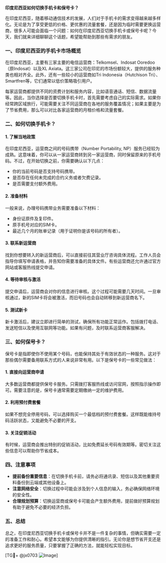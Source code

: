 **印度尼西亚如何切换手机卡和保号卡？**

在印度尼西亚，随着移动通信技术的发展，人们对于手机卡的需求变得越来越多样化。无论是为了享受更低的价格、更优惠的流量套餐，还是因为临时需要更换运营商，很多人可能会面临一个问题：如何在印度尼西亚切换手机卡或保号卡呢？今天，我们就来详细聊聊这个话题，希望能帮助到那些有需求的朋友。

### 一、印度尼西亚的手机卡市场概览

在印度尼西亚，主要有三家主要的电信运营商：Telkomsel、Indosat Ooredoo（原Indosat）以及XL Axiata。这三家公司在印尼的市场份额较大，提供的服务种类也相对齐全。此外，还有一些较小的运营商如Tri Indonesia（Hutchison Tri）、Smartfren等，它们通常以低价策略吸引用户。

每家运营商都提供不同的资费计划和服务内容，比如语音通话、短信、数据流量等。因此，当你选择是否要切换手机卡时，首先需要考虑自己的实际需求。如果你经常跨区域旅行，可能需要关注不同运营商在各地的服务覆盖情况；如果主要是为了节省费用，那么可以对比各家运营商的月租价格和流量套餐。

### 二、如何切换手机卡？

#### 1. **了解当地政策**
   在印度尼西亚，运营商之间的号码携带（Number Portability, NP）服务已经较为成熟。这意味着，你可以从一家运营商转到另一家运营商，同时保留原来的手机号码。不过，在开始切换之前，你需要确认以下几点：
   - 你的当前号码是否支持号码携带。
   - 是否存在任何未完成的合约义务或者欠费记录。
   - 是否需要支付额外费用。

#### 2. **准备材料**
   一般来说，办理号码携带业务需要准备以下材料：
   - 身份证原件及复印件。
   - 原手机号对应的SIM卡。
   - 最近几个月的账单记录（用于证明你是该号码的所有者）。

#### 3. **联系新运营商**
   找到你想要转入的新运营商后，可以直接前往其营业厅咨询具体流程。工作人员会指导你填写申请表格，并告知你需要准备的具体文件。有些运营商还允许通过官方网站或客服热线提交申请。

#### 4. **等待审核与激活**
   提交申请后，运营商会对你的信息进行审核。这个过程可能需要几天时间。一旦审核通过，新的SIM卡将会被激活，而旧号码也会自动转移到新运营商名下。

#### 5. **测试新卡**
   新卡激活后，建议立即进行简单的测试，确保所有功能正常运作。包括拨打电话、发送短信以及使用互联网等功能。如果有问题，及时联系运营商客服解决。

### 三、如何保号卡？

保号卡是指即使你不使用某个号码，也能保持其处于有效状态的一种服务。这对于那些偶尔需要备用联系方式的人来说非常有用。以下是保号卡的一些常见做法：

#### 1. **直接向运营商申请**
   大多数运营商都提供保号卡服务。只需拨打客服热线或访问官网，按照指示操作即可。需要注意的是，保号卡通常需要定期缴纳一定的维护费用。

#### 2. **利用预付费套餐**
   如果不想完全停用号码，可以选择购买一个最低档的预付费套餐。这样既能维持号码活跃状态，又能避免不必要的开支。

#### 3. **关注促销活动**
   有时候，运营商会推出特别的促销活动，比如免费延长号码有效期等。密切关注这些信息可以帮助你节省成本。

### 四、注意事项

- **提前备份重要信息**：在切换手机卡前，请务必将通讯录、短信以及其他重要资料备份到云端或其他设备上。
- **注意网络安全**：切换过程中可能会涉及到个人信息的输入，务必确保网络环境的安全性。
- **合理规划预算**：切换运营商或保号卡可能会产生额外费用，提前做好预算规划有助于避免不必要的经济负担。

### 五、总结

总之，在印度尼西亚切换手机卡或保号卡并不是一件复杂的事情，但确实需要一定的准备工作和耐心。希望本文能够为你提供清晰的指引。无论你是想节省开支还是追求更好的服务质量，只要掌握了正确的方法，就能轻松实现目标。

[TG💪+ @jx0703 ![Image](https://github.com/user-attachments/assets/dbca1d08-cadb-493c-b0ec-ad6f7a83f270)]